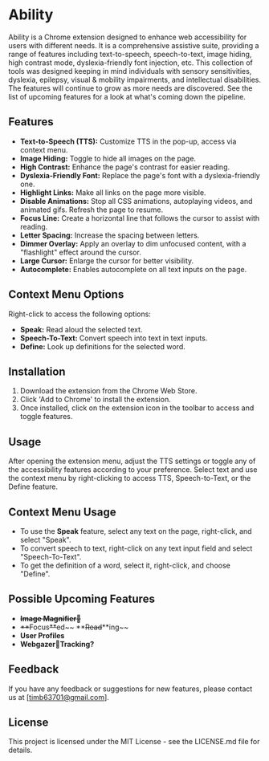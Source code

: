 # Ability

Ability is a Chrome extension designed to enhance web accessibility for users with different needs. It is a comprehensive assistive suite, providing a range of features including text-to-speech, speech-to-text, image hiding, high contrast mode, dyslexia-friendly font injection, etc. This collection of tools was designed keeping in mind individuals with sensory sensitivities, dyslexia, epilepsy, visual & mobility impairments, and intellectual disabilities. The features will continue to grow as more needs are discovered. See the list of upcoming features for a look at what's coming down the pipeline.

## Features

- **Text-to-Speech (TTS):** Customize TTS in the pop-up, access via context menu.
- **Image Hiding:** Toggle to hide all images on the page.
- **High Contrast:** Enhance the page's contrast for easier reading.
- **Dyslexia-Friendly Font:** Replace the page's font with a dyslexia-friendly one.
- **Highlight Links:** Make all links on the page more visible.
- **Disable Animations:** Stop all CSS animations, autoplaying videos, and animated gifs. Refresh the page to resume.
- **Focus Line:** Create a horizontal line that follows the cursor to assist with reading.
- **Letter Spacing:** Increase the spacing between letters.
- **Dimmer Overlay:** Apply an overlay to dim unfocused content, with a "flashlight" effect around the cursor.
- **Large Cursor:** Enlarge the cursor for better visibility.
- **Autocomplete:** Enables autocomplete on all text inputs on the page.

## Context Menu Options

Right-click to access the following options:

- **Speak:** Read aloud the selected text.
- **Speech-To-Text:** Convert speech into text in text inputs.
- **Define:** Look up definitions for the selected word.

## Installation

1. Download the extension from the Chrome Web Store.
2. Click 'Add to Chrome' to install the extension.
3. Once installed, click on the extension icon in the toolbar to access and toggle features.

## Usage

After opening the extension menu, adjust the TTS settings or toggle any of the accessibility features according to your preference. Select text and use the context menu by right-clicking to access TTS, Speech-to-Text, or the Define feature.

## Context Menu Usage

- To use the **Speak** feature, select any text on the page, right-click, and select "Speak".
- To convert speech to text, right-click on any text input field and select "Speech-To-Text".
- To get the definition of a word, select it, right-click, and choose "Define".

## Possible Upcoming Features

- **~~Image Magnifier🔎~~**
- ~~**~~Focus~~**~~ed~~ **~~Read~~**ing~~
- **User Profiles**
- **Webgazer👀Tracking?**

## Feedback

If you have any feedback or suggestions for new features, please contact us at [timb63701@gmail.com].

## License

This project is licensed under the MIT License - see the LICENSE.md file for details.
